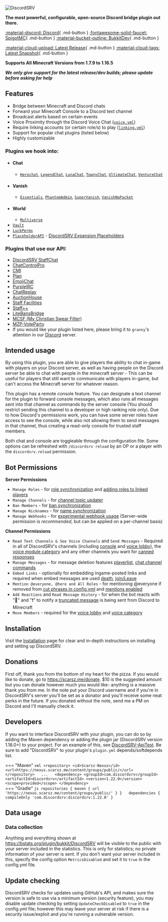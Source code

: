 ![DiscordSRV](https://lol.scarsz.me/AiKvTS/Logo-filled-stroke.png)  

<div markdown="1" id="center">

**The most powerful, configurable, open-source Discord bridge plugin out there.**  

[:material-discord: Discord](https://discordsrv.com/discord){ .md-button }
[:fontawesome-solid-faucet: SpigotMC](https://www.spigotmc.org/resources/discordsrv.18494/){ .md-button }
[:material-bucket-outline: BukkitDev](https://dev.bukkit.org/projects/discordsrv){ .md-button }

[:material-cloud-upload: Latest Release](https://get.discordsrv.com/){ .md-button }
[:material-cloud-tags: Latest Snapshot](https://snapshot.discordsrv.com/){ .md-button }

**Supports All Minecraft Versions from 1.7.9 to 1.16.5**  

_**We only give support for the latest release/dev builds; please update before asking for help**_

</div>

## Features
- Bridge between Minecraft and Discord chats
- Forward your Minecraft Console to a Discord text channel  
- Broadcast alerts based on certain events
- Voice Proximity through the Discord Voice Chat ([`voice.yml`](voice))  
- Require linking accounts (or certain role/s) to play ([`linking.yml`](linking))  
- Support for popular chat plugins (listed below)  
- Highly customizable

### Plugins we hook into:  
* #### Chat
    * [`Herochat`](https://www.spigotmc.org/resources/herochat.34305/updates), [`LegendChat`](https://www.spigotmc.org/resources/legendchat.6268/), [`LunaChat`](https://github.com/ucchyocean/LunaChat), [`TownyChat`](https://www.spigotmc.org/resources/towny-advanced.72694/), [`UltimateChat`](https://www.spigotmc.org/resources/ultimatechat.23767/), [`VentureChat`](https://www.spigotmc.org/resources/venturechat.771/)
* #### Vanish
    * [`Essentials`](https://www.spigotmc.org/resources/essentialsx.9089/), [`PhantomAdmin`](https://www.spigotmc.org/resources/phantomadmin.37845/), [`SuperVanish`](https://www.spigotmc.org/resources/supervanish-be-invisible.1331/), [`VanishNoPacket`](https://dev.bukkit.org/projects/vanish)
* #### World
    * [`Multiverse`](https://dev.bukkit.org/projects/multiverse-core/)
* [`Vault`](https://www.spigotmc.org/resources/vault.34315/)  
* [`LuckPerms`](https://luckperms.net/)
* [`PlaceholderAPI`](https://www.spigotmc.org/resources/placeholderapi.6245/)  - [DiscordSRV Expansion Placeholders](PAPI-Placeholders)
### Plugins that use our API:
* [DiscordSRV StaffChat](https://www.spigotmc.org/resources/discordsrv-staff-chat.44245/)
* [ChatControlPro](https://www.spigotmc.org/resources/chatcontrol-pro.10258/)
* [CMI](https://www.spigotmc.org/resources/cmi.3742/)
* [Plan](https://www.spigotmc.org/resources/plan-player-analytics.32536/)
* [EmojiChat](https://www.spigotmc.org/resources/emojichat.50955/)
* [PurpleIRC](https://www.spigotmc.org/resources/purpleirc.2836/)
* [ChatReplay](https://www.spigotmc.org/resources/chatreplay.28982/)
* [AuctionHouse](https://www.spigotmc.org/resources/auctionhouse.61836/)
* [Staff Facilities](https://www.spigotmc.org/resources/staff-facilities.13097/)
* [Staff++](https://www.spigotmc.org/resources/staff.83562/)
* [LiteBansBridge](https://www.spigotmc.org/resources/litebansbridge.76326/)
* [MCSF (My Christian Swear Filter)](https://www.spigotmc.org/resources/mcsf.54115/)
* [MZP-VoteParty](https://www.spigotmc.org/resources/mzp-voteparty.89754/)
* If you would like your plugin listed here, please bring it to `granny`'s attention in our [Discord](https://discordsrv.com/discord) server.
## Intended usage
By using this plugin, you are able to give players the ability to chat in-game with players on your Discord server, as well as having people on the Discord server be able to chat with people in the minecraft server - This can be useful for players that still want to communicate with players in-game, but can't access the Minecraft server for whatever reason.  

This plugin has a remote console feature. You can designate a text channel for the plugin to forward console messages, which also runs all messages sent into that channel as commands by the server console (You should restrict sending this channel to a developer or high ranking role only). Due to how Discord's permissions work, you can have some server roles have access to see the console, while also not allowing them to send messages in that channel, thus creating a read-only console for trusted staff members.  

Both chat and console are toggleable through the configuration file. Some options can be refreshed with `/discordsrv reload` by an OP or a player with the `discordsrv.reload` permission.  

## Bot Permissions

__Server Permissions__  
* `Manage Roles` - for [role synchronization](https://config.discordsrv.com/synchronization/GroupRoleSynchronizationGroupsAndRolesToSync) and [adding roles to linked players](https://config.discordsrv.com/config/MinecraftDiscordAccountLinkedRoleNameToAddUserTo)  
* `Manage Channels` - for [channel topic updater](https://config.discordsrv.com/messages/ChannelTopicUpdaterChatChannelTopicFormat)  
* `Ban Members` - for [ban synchronization](https://config.discordsrv.com/synchronization/BanSynchronizationDiscordToMinecraft)  
* `Manage Nicknames` - for [name synchronization](https://config.discordsrv.com/synchronization/NicknameSynchronizationEnabled)  
* `Manage Webhooks` - for [experimental webhook usage](https://config.discordsrv.com/config/Experiment_WebhookChatMessageDelivery) (Server-wide permission is _recommended_, but can be applied on a per-channel basis)  

__Channel Permissions__  
* `Read Text Channels & See Voice Channels` and `Send Messages` - Required in all of DiscordSRV's channels (including [console](https://pkrok.me/config/DiscordConsoleChannelId) and [voice lobby](https://config.discordsrv.com/voice/Lobby%20channel)), the [voice module category](https://config.discordsrv.com/voice/Voice%20category) and any other channels you want for [canned responses](https://config.discordsrv.com/config/DiscordCannedResponses)  
* `Manage Messages` - for message deletion features [playerlist](https://config.discordsrv.com/config/DiscordChatChannelListCommandEnabled), [chat channel commands](https://config.discordsrv.com/config/DiscordChatChannelConsoleCommandEnabled)  
* `Embed Links` - optionally for embedding ingame-posted links and required when embed messages are used [death](https://config.discordsrv.com/messages/MinecraftPlayerDeathMessage), [join/Leave](https://config.discordsrv.com/messages/MinecraftPlayerJoinMessage)  
* `Mention @everyone, @here and All Roles` - for mentioning @everyone if removed from [cut phrases in config.yml](https://config.discordsrv.com/config/DiscordChatChannelBlockedPhrases) and [mentions enabled](https://config.discordsrv.com/config/DiscordChatChannelTranslateMentions)  
* `Add Reactions` and `Read Message History` - for when the bot reacts with "💬" and "❗" to notify a [truncated message](https://config.discordsrv.com/config/DiscordChatChannelTruncateLength) is being sent from Discord to Minecraft  
* `Move Members` - required for the [voice lobby](https://config.discordsrv.com/voice/Lobby%20channel) and [voice category](https://config.discordsrv.com/voice/Voice%20category)

## Installation  
Visit the [Installation](Installation) page for clear and in-depth instructions on installing and setting up DiscordSRV.  

## Donations
First off, thank you from the bottom of my heart for the pizza. If you would like to donate, go to https://scarsz.me/donate. $10 is the suggested amount but you can donate however much you would like- anything is a massive thank you from me. In the note put your Discord username and if you're in DiscordSRV's server you'll be set as a donator and you'll receive some neat perks in the future. If you donated without the note, send me a PM on Discord and I'll manually check it.  
## Developers
If you want to interface DiscordSRV with your plugin, you can do so by adding the Maven dependency or adding the plugin jar (DiscordSRV version 1.18.0+) to your project. For an example of this, see [DiscordSRV-ApiTest](/DiscordSRV/DiscordSRV-ApiTest). Be sure to add "DiscordSRV" to your plugin's `plugin.yml` depends/softdepends list.  

=== "Maven"
    ```xml
    <repository>
        <id>Scarsz-Nexus</id>
        <url>https://nexus.scarsz.me/content/groups/public/</url>
    </repository>  
    ...  
    <dependency>
        <groupId>com.discordsrv</groupId>
        <artifactId>discordsrv</artifactId>
        <version>1.22.0</version>
        <scope>provided</scope>
    </dependency>
    ```  
=== "Gradle"
    ```js
    repositories {
        maven { url 'https://nexus.scarsz.me/content/groups/public/' }
    }  
    dependencies {
        compileOnly 'com.discordsrv:discordsrv:1.22.0'
    }
    ```

## Data usage
### Data collection
Anything and everything shown at https://bstats.org/plugin/bukkit/DiscordSRV will be visible to the public with your server included in the statistics. This is only for statistics; no private information of your server is sent. If you don't want your server included in this, specify the config option `MetricsDisabled` and set it to `true` in the config.yml file.  

## Update checking
DiscordSRV checks for updates using GitHub's API, and makes sure the version is safe to use via a minimum version (security feature), you may disable update checking by setting `UpdateCheckDisabled` to `true` in the config.yml file; however this may leave your server at risk if there is a security issue/exploit and you're running a vulnerable version.   